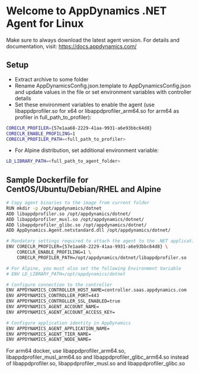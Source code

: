 # Welcome to AppDynamics .NET Agent for Linux

Make sure to always download the latest agent version.
For details and documentation, visit: https://docs.appdynamics.com/

## Setup

- Extract archive to some folder
- Rename AppDynamicsConfig.json.template to AppDynamicsConfig.json and update values in the file or set environment variables with controller details
- Set these environment variables to enable the agent (use libappdprofiler.so for x64 or libappdprofiler_arm64.so for arm64 as profiler in full_path_to_profiler):

```sh
CORECLR_PROFILER={57e1aa68-2229-41aa-9931-a6e93bbc64d8}
CORECLR_ENABLE_PROFILING=1
CORECLR_PROFILER_PATH=<full_path_to_profiler>
```

- For Alpine distribution, set additional environment variable:
```sh
LD_LIBRARY_PATH=<full_path_to_agent_folder>
```

## Sample Dockerfile for CentOS/Ubuntu/Debian/RHEL and Alpine

```sh
# Copy agent binaries to the image from current folder
RUN mkdir -p /opt/appdynamics/dotnet
ADD libappdprofiler.so /opt/appdynamics/dotnet/
ADD libappdprofiler_musl.so /opt/appdynamics/dotnet/
ADD libappdprofiler_glibc.so /opt/appdynamics/dotnet/
ADD AppDynamics.Agent.netstandard.dll /opt/appdynamics/dotnet/

# Mandatory settings required to attach the agent to the .NET application
ENV CORECLR_PROFILER={57e1aa68-2229-41aa-9931-a6e93bbc64d8} \
    CORECLR_ENABLE_PROFILING=1 \
    CORECLR_PROFILER_PATH=/opt/appdynamics/dotnet/libappdprofiler.so

# For Alpine, you must also set the following Environment Variable
# ENV LD_LIBRARY_PATH=/opt/appdynamics/dotnet

# Configure connection to the controller
ENV APPDYNAMICS_CONTROLLER_HOST_NAME=controller.saas.appdynamics.com
ENV APPDYNAMICS_CONTROLLER_PORT=443
ENV APPDYNAMICS_CONTROLLER_SSL_ENABLED=true
ENV APPDYNAMICS_AGENT_ACCOUNT_NAME=
ENV APPDYNAMICS_AGENT_ACCOUNT_ACCESS_KEY=

# Configure application identity in AppDynamics
ENV APPDYNAMICS_AGENT_APPLICATION_NAME=
ENV APPDYNAMICS_AGENT_TIER_NAME=
ENV APPDYNAMICS_AGENT_NODE_NAME=
```

For arm64 docker, use libappdprofiler_arm64.so, libappdprofiler_musl_arm64.so and libappdprofiler_glibc_arm64.so instead of libappdprofiler.so, libappdprofiler_musl.so and libappdprofiler_glibc.so